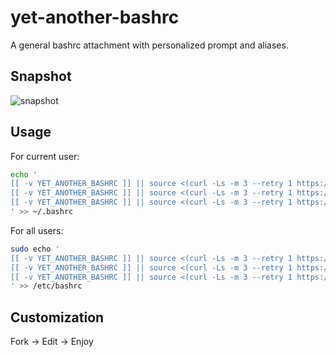 # yet-another-bashrc
A general bashrc attachment with personalized prompt and aliases.

## Snapshot
![snapshot](https://raw.githubusercontent.com/vbem/remote-bashrc/master/img/snapshot.png)

## Usage

For current user:
```bash
echo '
[[ -v YET_ANOTHER_BASHRC ]] || source <(curl -Ls -m 3 --retry 1 https://ghproxy.com/https://raw.githubusercontent.com/vbem/yet-another-bashrc/master/bashrc.sh)
[[ -v YET_ANOTHER_BASHRC ]] || source <(curl -Ls -m 3 --retry 1 https://cdn.jsdelivr.net/gh/vbem/yet-another-bashrc/bashrc.sh)
[[ -v YET_ANOTHER_BASHRC ]] || source <(curl -Ls -m 3 --retry 1 https://raw.githubusercontent.com/vbem/yet-another-bashrc/master/bashrc.sh)
' >> ~/.bashrc
```

For all users:
```bash
sudo echo '
[[ -v YET_ANOTHER_BASHRC ]] || source <(curl -Ls -m 3 --retry 1 https://ghproxy.com/https://raw.githubusercontent.com/vbem/yet-another-bashrc/master/bashrc.sh)
[[ -v YET_ANOTHER_BASHRC ]] || source <(curl -Ls -m 3 --retry 1 https://cdn.jsdelivr.net/gh/vbem/yet-another-bashrc/bashrc.sh)
[[ -v YET_ANOTHER_BASHRC ]] || source <(curl -Ls -m 3 --retry 1 https://raw.githubusercontent.com/vbem/yet-another-bashrc/master/bashrc.sh)
' >> /etc/bashrc
```

## Customization
Fork -> Edit -> Enjoy
